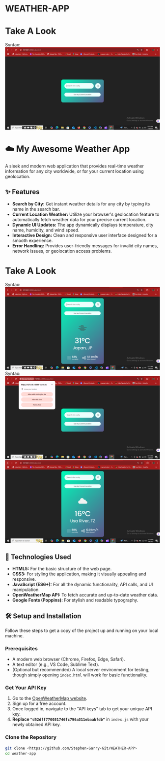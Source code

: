 # WEATHER-APP

# Take A Look
Syntax: ![Take a Look](./images/Capture.PNG)

# ☁️ My Awesome Weather App

A sleek and modern web application that provides real-time weather information for any city worldwide, or for your current location using geolocation.

## ✨ Features

* **Search by City:** Get instant weather details for any city by typing its name in the search bar.
* **Current Location Weather:** Utilize your browser's geolocation feature to automatically fetch weather data for your precise current location.
* **Dynamic UI Updates:** The app dynamically displays temperature, city name, humidity, and wind speed.
* **Interactive Design:** Clean and responsive user interface designed for a smooth experience.
* **Error Handling:** Provides user-friendly messages for invalid city names, network issues, or geolocation access problems.

# Take A Look
Syntax: ![Take a Look](./images/Capture.01.PNG)
Syntax: ![View This with me](./images/Capture.02.PNG)
![What do you think](./images/Capture.03.PNG)

## 🚀 Technologies Used

* **HTML5:** For the basic structure of the web page.
* **CSS3:** For styling the application, making it visually appealing and responsive.
* **JavaScript (ES6+):** For all the dynamic functionality, API calls, and UI manipulation.
* **OpenWeatherMap API:** To fetch accurate and up-to-date weather data.
* **Google Fonts (Poppins):** For stylish and readable typography.

## 🛠️ Setup and Installation

Follow these steps to get a copy of the project up and running on your local machine.

### Prerequisites

* A modern web browser (Chrome, Firefox, Edge, Safari).
* A text editor (e.g., VS Code, Sublime Text).
* (Optional but recommended) A local server environment for testing, though simply opening `index.html` will work for basic functionality.

### Get Your API Key

1.  Go to the [OpenWeatherMap website](https://openweathermap.org/api).
2.  Sign up for a free account.
3.  Once logged in, navigate to the "API keys" tab to get your unique API key.
4.  **Replace `"d52dff770081746fc796a311ebaabfdb"`** in `index.js` with your newly obtained API key.

### Clone the Repository

```bash
git clone <https://github.com/Stephen-Garry-Git/WEATHER-APP>
cd weather-app